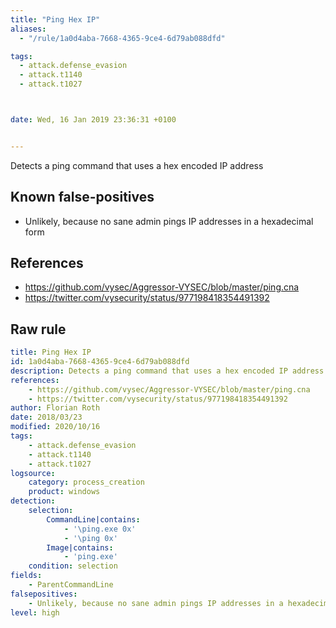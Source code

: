 ```yaml
---
title: "Ping Hex IP"
aliases:
  - "/rule/1a0d4aba-7668-4365-9ce4-6d79ab088dfd"

tags:
  - attack.defense_evasion
  - attack.t1140
  - attack.t1027



date: Wed, 16 Jan 2019 23:36:31 +0100


---
```


Detects a ping command that uses a hex encoded IP address

<!--more-->


## Known false-positives

* Unlikely, because no sane admin pings IP addresses in a hexadecimal form



## References

* https://github.com/vysec/Aggressor-VYSEC/blob/master/ping.cna
* https://twitter.com/vysecurity/status/977198418354491392


## Raw rule
```yaml
title: Ping Hex IP
id: 1a0d4aba-7668-4365-9ce4-6d79ab088dfd
description: Detects a ping command that uses a hex encoded IP address
references:
    - https://github.com/vysec/Aggressor-VYSEC/blob/master/ping.cna
    - https://twitter.com/vysecurity/status/977198418354491392
author: Florian Roth
date: 2018/03/23
modified: 2020/10/16
tags:
    - attack.defense_evasion
    - attack.t1140
    - attack.t1027
logsource:
    category: process_creation
    product: windows
detection:
    selection:
        CommandLine|contains:
            - '\ping.exe 0x'
            - '\ping 0x'
        Image|contains:
            - 'ping.exe'
    condition: selection
fields:
    - ParentCommandLine
falsepositives:
    - Unlikely, because no sane admin pings IP addresses in a hexadecimal form
level: high

```
